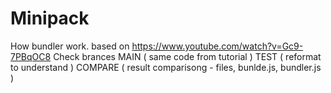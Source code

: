 # Minipack
How bundler work. based on https://www.youtube.com/watch?v=Gc9-7PBqOC8
Check brances
MAIN ( same code from tutorial )
TEST ( reformat to understand )
COMPARE ( result comparisong - files, bunlde.js, bundler.js )
